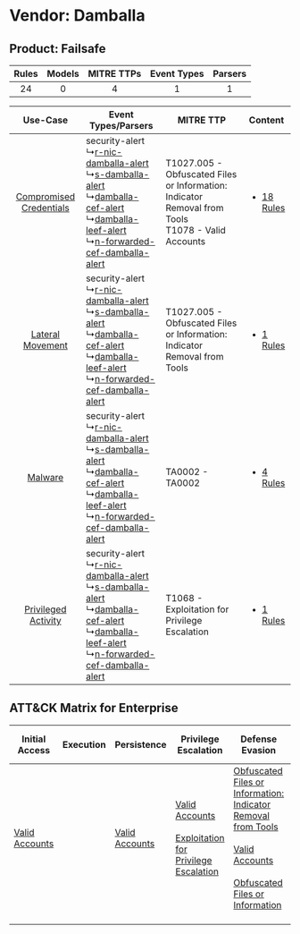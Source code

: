 Vendor: Damballa
================
Product: Failsafe
-----------------
| Rules | Models | MITRE TTPs | Event Types | Parsers |
|:-----:|:------:|:----------:|:-----------:|:-------:|
|  24   |   0    |     4      |      1      |    1    |

|    Use-Case    | Event Types/Parsers    | MITRE TTP    | Content    |
|:----:| ---- | ---- | ---- |
| [Compromised Credentials](../../../UseCases/uc_compromised_credentials.md) |  security-alert<br> ↳[r-nic-damballa-alert](Ps/pC_rnicdamballaalert.md)<br> ↳[s-damballa-alert](Ps/pC_sdamballaalert.md)<br> ↳[damballa-cef-alert](Ps/pC_damballacefalert.md)<br> ↳[damballa-leef-alert](Ps/pC_damballaleefalert.md)<br> ↳[n-forwarded-cef-damballa-alert](Ps/pC_nforwardedcefdamballaalert.md)<br> | T1027.005 - Obfuscated Files or Information: Indicator Removal from Tools<br>T1078 - Valid Accounts<br> | [<ul><li>18 Rules</li></ul>](RM/r_m_damballa_failsafe_Compromised_Credentials.md) |
|        [Lateral Movement](../../../UseCases/uc_lateral_movement.md)        |  security-alert<br> ↳[r-nic-damballa-alert](Ps/pC_rnicdamballaalert.md)<br> ↳[s-damballa-alert](Ps/pC_sdamballaalert.md)<br> ↳[damballa-cef-alert](Ps/pC_damballacefalert.md)<br> ↳[damballa-leef-alert](Ps/pC_damballaleefalert.md)<br> ↳[n-forwarded-cef-damballa-alert](Ps/pC_nforwardedcefdamballaalert.md)<br> | T1027.005 - Obfuscated Files or Information: Indicator Removal from Tools<br>    | [<ul><li>1 Rules</li></ul>](RM/r_m_damballa_failsafe_Lateral_Movement.md)         |
|    [Malware](../../../UseCases/uc_malware.md)    |  security-alert<br> ↳[r-nic-damballa-alert](Ps/pC_rnicdamballaalert.md)<br> ↳[s-damballa-alert](Ps/pC_sdamballaalert.md)<br> ↳[damballa-cef-alert](Ps/pC_damballacefalert.md)<br> ↳[damballa-leef-alert](Ps/pC_damballaleefalert.md)<br> ↳[n-forwarded-cef-damballa-alert](Ps/pC_nforwardedcefdamballaalert.md)<br> | TA0002 - TA0002<br>    | [<ul><li>4 Rules</li></ul>](RM/r_m_damballa_failsafe_Malware.md)    |
|     [Privileged Activity](../../../UseCases/uc_privileged_activity.md)     |  security-alert<br> ↳[r-nic-damballa-alert](Ps/pC_rnicdamballaalert.md)<br> ↳[s-damballa-alert](Ps/pC_sdamballaalert.md)<br> ↳[damballa-cef-alert](Ps/pC_damballacefalert.md)<br> ↳[damballa-leef-alert](Ps/pC_damballaleefalert.md)<br> ↳[n-forwarded-cef-damballa-alert](Ps/pC_nforwardedcefdamballaalert.md)<br> | T1068 - Exploitation for Privilege Escalation<br>    | [<ul><li>1 Rules</li></ul>](RM/r_m_damballa_failsafe_Privileged_Activity.md)      |

ATT&CK Matrix for Enterprise
----------------------------
| Initial Access                                                      | Execution | Persistence                                                         | Privilege Escalation                                                                                                                                          | Defense Evasion                                                                                                                                                                                                                                                               | Credential Access | Discovery | Lateral Movement | Collection | Command and Control | Exfiltration | Impact |
| ------------------------------------------------------------------- | --------- | ------------------------------------------------------------------- | ------------------------------------------------------------------------------------------------------------------------------------------------------------- | ----------------------------------------------------------------------------------------------------------------------------------------------------------------------------------------------------------------------------------------------------------------------------- | ----------------- | --------- | ---------------- | ---------- | ------------------- | ------------ | ------ |
| [Valid Accounts](https://attack.mitre.org/techniques/T1078)<br><br> |           | [Valid Accounts](https://attack.mitre.org/techniques/T1078)<br><br> | [Valid Accounts](https://attack.mitre.org/techniques/T1078)<br><br>[Exploitation for Privilege Escalation](https://attack.mitre.org/techniques/T1068)<br><br> | [Obfuscated Files or Information: Indicator Removal from Tools](https://attack.mitre.org/techniques/T1027/005)<br><br>[Valid Accounts](https://attack.mitre.org/techniques/T1078)<br><br>[Obfuscated Files or Information](https://attack.mitre.org/techniques/T1027)<br><br> |                   |           |                  |            |                     |              |        |